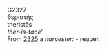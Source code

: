<body>
  <p>G2327<br>  θεριστής  <br> theristēs  <br><i>ther-is-tace‘ </i><br>From <a href="g2325.htm">2325</a>  a <i>harvester:</i> - reaper.<br></p>
 </body>